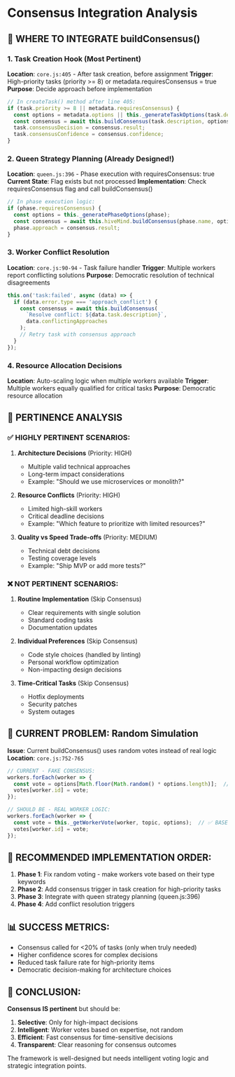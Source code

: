 # Consensus Integration Analysis

## 🎯 WHERE TO INTEGRATE buildConsensus()

### 1. **Task Creation Hook** (Most Pertinent)
**Location**: `core.js:405` - After task creation, before assignment
**Trigger**: High-priority tasks (priority >= 8) or metadata.requiresConsensus = true
**Purpose**: Decide approach before implementation

```javascript
// In createTask() method after line 405:
if (task.priority >= 8 || metadata.requiresConsensus) {
  const options = metadata.options || this._generateTaskOptions(task.description);
  const consensus = await this.buildConsensus(task.description, options);
  task.consensusDecision = consensus.result;
  task.consensusConfidence = consensus.confidence;
}
```

### 2. **Queen Strategy Planning** (Already Designed!)
**Location**: `queen.js:396` - Phase execution with requiresConsensus: true
**Current State**: Flag exists but not processed
**Implementation**: Check requiresConsensus flag and call buildConsensus()

```javascript
// In phase execution logic:
if (phase.requiresConsensus) {
  const options = this._generatePhaseOptions(phase);
  const consensus = await this.hiveMind.buildConsensus(phase.name, options);
  phase.approach = consensus.result;
}
```

### 3. **Worker Conflict Resolution**
**Location**: `core.js:90-94` - Task failure handler
**Trigger**: Multiple workers report conflicting solutions
**Purpose**: Democratic resolution of technical disagreements

```javascript
this.on('task:failed', async (data) => {
  if (data.error.type === 'approach_conflict') {
    const consensus = await this.buildConsensus(
      `Resolve conflict: ${data.task.description}`,
      data.conflictingApproaches
    );
    // Retry task with consensus approach
  }
});
```

### 4. **Resource Allocation Decisions**
**Location**: Auto-scaling logic when multiple workers available
**Trigger**: Multiple workers equally qualified for critical tasks
**Purpose**: Democratic resource allocation

## 🤔 PERTINENCE ANALYSIS

### ✅ **HIGHLY PERTINENT SCENARIOS:**

1. **Architecture Decisions** (Priority: HIGH)
   - Multiple valid technical approaches
   - Long-term impact considerations
   - Example: "Should we use microservices or monolith?"

2. **Resource Conflicts** (Priority: HIGH)
   - Limited high-skill workers
   - Critical deadline decisions
   - Example: "Which feature to prioritize with limited resources?"

3. **Quality vs Speed Trade-offs** (Priority: MEDIUM)
   - Technical debt decisions
   - Testing coverage levels
   - Example: "Ship MVP or add more tests?"

### ❌ **NOT PERTINENT SCENARIOS:**

1. **Routine Implementation** (Skip Consensus)
   - Clear requirements with single solution
   - Standard coding tasks
   - Documentation updates

2. **Individual Preferences** (Skip Consensus)
   - Code style choices (handled by linting)
   - Personal workflow optimization
   - Non-impacting design decisions

3. **Time-Critical Tasks** (Skip Consensus)
   - Hotfix deployments
   - Security patches
   - System outages

## 🎲 **CURRENT PROBLEM: Random Simulation**

**Issue**: Current buildConsensus() uses random votes instead of real logic
**Location**: `core.js:752-765`

```javascript
// CURRENT - FAKE CONSENSUS:
workers.forEach(worker => {
  const vote = options[Math.floor(Math.random() * options.length)];  // ❌ RANDOM
  votes[worker.id] = vote;
});

// SHOULD BE - REAL WORKER LOGIC:
workers.forEach(worker => {
  const vote = this._getWorkerVote(worker, topic, options);  // ✅ BASED ON WORKER TYPE
  votes[worker.id] = vote;
});
```

## 🔧 **RECOMMENDED IMPLEMENTATION ORDER:**

1. **Phase 1**: Fix random voting - make workers vote based on their type keywords
2. **Phase 2**: Add consensus trigger in task creation for high-priority tasks
3. **Phase 3**: Integrate with queen strategy planning (queen.js:396)
4. **Phase 4**: Add conflict resolution triggers

## 📊 **SUCCESS METRICS:**

- Consensus called for <20% of tasks (only when truly needed)
- Higher confidence scores for complex decisions
- Reduced task failure rate for high-priority items
- Democratic decision-making for architecture choices

## 🎯 **CONCLUSION:**

**Consensus IS pertinent** but should be:
1. **Selective**: Only for high-impact decisions
2. **Intelligent**: Worker votes based on expertise, not random
3. **Efficient**: Fast consensus for time-sensitive decisions
4. **Transparent**: Clear reasoning for consensus outcomes

The framework is well-designed but needs intelligent voting logic and strategic integration points.
